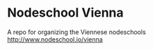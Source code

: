 # Nodeschool Vienna

A repo for organizing the Viennese nodeschools  http://www.nodeschool.io/vienna
